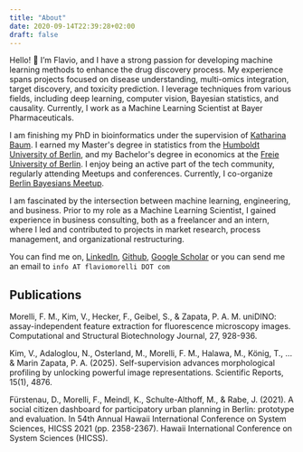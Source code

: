 ```yaml
---
title: "About"
date: 2020-09-14T22:39:28+02:00
draft: false
---
```


Hello! 👋 I’m Flavio, and I have a strong passion for developing machine learning methods to enhance the drug discovery process. My experience spans projects focused on disease understanding, multi-omics integration, target discovery, and toxicity prediction. I leverage techniques from various fields, including deep learning, computer vision, Bayesian statistics, and causality. Currently, I work as a Machine Learning Scientist at Bayer Pharmaceuticals.

I am finishing my PhD in bioinformatics under the supervision of [Katharina Baum](https://scholar.google.com/citations?user=VRDJXPQAAAAJ&hl=de).  I earned my Master's degree in statistics from the [Humboldt University of Berlin](https://www.hu-berlin.de), and my Bachelor's degree in economics at the [Freie University of Berlin](https://www.fu-berlin.de/en). I enjoy being an active part of the tech community, regularly attending Meetups and conferences. Currently, I co-organize [Berlin Bayesians Meetup](https://www.meetup.com/BerlinBayesians/).

I am fascinated by the intersection between machine learning, engineering, and business. Prior to my role as a Machine Learning Scientist, I gained experience in business consulting, both as a freelancer and an intern, where I led and contributed to projects in market research, process management, and organizational restructuring.

You can find me on, [LinkedIn](https://www.linkedin.com/in/mexiamorelli/), [Github](https://github.com/flaviomorelli/vi_gentle_introduction), [Google Scholar](https://scholar.google.com/citations?user=mJDGpr4AAAAJ&hl=en&oi=ao) or you can send me an email to `info AT flaviomorelli DOT com`

## Publications

Morelli, F. M., Kim, V., Hecker, F., Geibel, S., & Zapata, P. A. M. uniDINO: assay-independent feature extraction for fluorescence microscopy images. Computational and Structural Biotechnology Journal, 27, 928-936.

Kim, V., Adaloglou, N., Osterland, M., Morelli, F. M., Halawa, M., König, T., ... & Marin Zapata, P. A. (2025). Self-supervision advances morphological profiling by unlocking powerful image representations. Scientific Reports, 15(1), 4876.

Fürstenau, D., Morelli, F., Meindl, K., Schulte-Althoff, M., & Rabe, J. (2021). A social citizen dashboard for participatory urban planning in Berlin: prototype and evaluation. In 54th Annual Hawaii International Conference on System Sciences, HICSS 2021 (pp. 2358-2367). Hawaii International Conference on System Sciences (HICSS).
